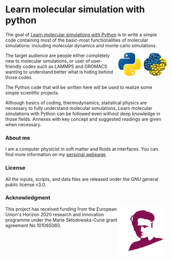 # Learn molecular simulation with python

The goal of [Learn molecular simulations with Python](https://mdcourse.github.io/) is to write a simple
code containing most of the basic-most functionalities of molecular simulations: including molecular
dynamics and monte carlo simulations.

<img src="docs/source/_static/logo/logo-py.png" width="30%" align="right"/></a>


The target audience are people either completely new to molecular simulations, or user of user-friendly
codes such as LAMMPS and GROMACS wanting to understand better what is hiding behind those codes.

The Python code that will be written here will be used to realize some simple scientific projects.

Although basics of coding, thermodynamics, statistical physics are necessary to fully understand molecular
simulations, Learn molecular simulations with Python can be followed even without deep knowledge in those
fields. Annexes with key concept and suggested readings are given when necessary.

### About me ###

I am a computer physicist in soft matter and fluids at interfaces. You can 
find more information on my [personal webpage](https://simongravelle.github.io/).

### License ###

All the inputs, scripts, and data files are released under the 
GNU general public license v3.0.

### Acknowledgment ###

<img src="docs/source/_static/logo/msca.png" width="30%" align="right"/></a>

This project has received funding from the European Union's Horizon 2020 research and innovation programme
under the Marie Skłodowska-Curie grant agreement No 101065060.

